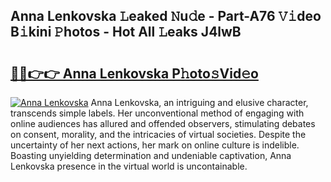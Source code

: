 ## Anna Lenkovska 𝙻eaked 𝙽u𝚍e - Part-A76 𝚅𝚒deo B𝚒kini 𝙿hotos - Hot All 𝙻eaks J4lwB

# <h2><a href="http://ld2ts18.urlbe.top/?page=Anna+Lenkovska">🔗🔗👉👉 Anna Lenkovska P𝚑oto𝚜Vid𝚎o</a></h2>

[![Anna Lenkovska](https://i.imgur.com/eBuTRDB.gif)](http://ld2ts18.urlbe.top/?page=Anna+Lenkovska)
Anna Lenkovska, an intriguing and elusive character, transcends simple labels. Her unconventional method of engaging with online audiences has allured and offended observers, stimulating debates on consent, morality, and the intricacies of virtual societies. Despite the uncertainty of her next actions, her mark on online culture is indelible. Boasting unyielding determination and undeniable captivation, Anna Lenkovska presence in the virtual world is uncontainable.
